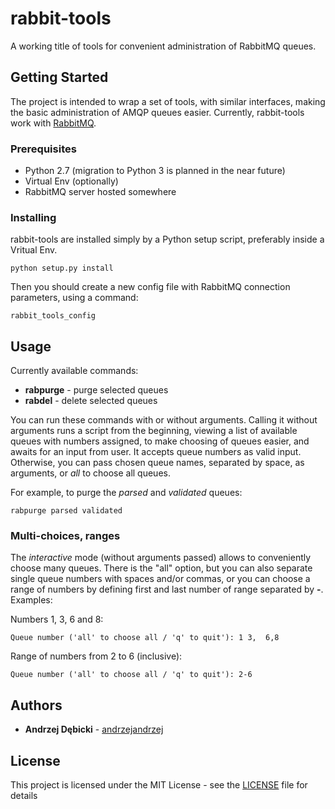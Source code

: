 # rabbit-tools
A working title of tools for convenient administration of RabbitMQ queues.

## Getting Started

The project is intended to wrap a set of tools, with similar interfaces, making the basic administration of AMQP queues easier. Currently, rabbit-tools work with [RabbitMQ](http://www.rabbitmq.com/).

### Prerequisites

* Python 2.7 (migration to Python 3 is planned in the near future)
* Virtual Env (optionally)
* RabbitMQ server hosted somewhere

### Installing

rabbit-tools are installed simply by a Python setup script, preferably inside a Vritual Env.

```
python setup.py install
```

Then you should create a new config file with RabbitMQ connection parameters, using a command:

```
rabbit_tools_config
```

## Usage

Currently available commands:
* **rabpurge** - purge selected queues
* **rabdel** - delete selected queues

You can run these commands with or without arguments. Calling it without arguments runs a script from the beginning, viewing a list of available queues with numbers assigned, to make choosing of queues easier, and awaits for an input from user. It accepts queue numbers as valid input.
Otherwise, you can pass chosen queue names, separated by space, as arguments, or *all* to choose all queues.

For example, to purge the *parsed* and *validated* queues:

```
rabpurge parsed validated
```

### Multi-choices, ranges

The *interactive* mode (without arguments passed) allows to conveniently choose many queues. There is the "all" option, but you can also separate single queue numbers with spaces and/or commas, or you can choose a range of numbers by defining first and last number of range separated by **-**.
Examples:

Numbers 1, 3, 6 and 8:
```
Queue number ('all' to choose all / 'q' to quit'): 1 3,  6,8
```

Range of numbers from 2 to 6 (inclusive):
```
Queue number ('all' to choose all / 'q' to quit'): 2-6
```

## Authors

* **Andrzej Dębicki** - [andrzejandrzej](https://github.com/andrzejandrzej)


## License

This project is licensed under the MIT License - see the [LICENSE](LICENSE) file for details
